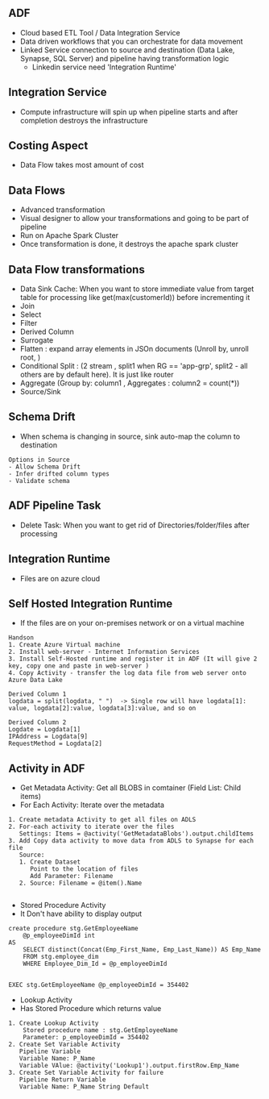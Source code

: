## ADF
- Cloud based ETL Tool / Data Integration Service
- Data driven workflows that you can orchestrate for data movement
- Linked Service connection to source and destination (Data Lake, Synapse, SQL Server) and pipeline having transformation logic
  - Linkedin service need 'Integration Runtime'

## Integration Service
- Compute infrastructure will spin up when pipeline starts and after completion destroys the infrastructure

## Costing Aspect
- Data Flow takes most amount of cost


## Data Flows
- Advanced transformation
- Visual designer to allow your transformations and going to be part of pipeline
- Run on Apache Spark Cluster
- Once transformation is done, it destroys the apache spark cluster

## Data Flow transformations
- Data Sink Cache: When you want to store immediate value from target table for processing like get(max(customerId)) before incrementing it
- Join
- Select
- Filter
- Derived Column
- Surrogate
- Flatten : expand array elements in JSOn documents (Unroll by, unroll root, )
- Conditional Split : (2 stream , split1 when RG == 'app-grp', split2 - all others are by default here). It is just like router
- Aggregate (Group by: column1 , Aggregates : column2 = count(*))
- Source/Sink

## Schema Drift
- When schema is changing in source, sink auto-map the column to destination

```
Options in Source
- Allow Schema Drift
- Infer drifted column types
- Validate schema
```

## ADF Pipeline Task
- Delete Task: When you want to get rid of Directories/folder/files after processing

## Integration Runtime
- Files are on azure cloud

## Self Hosted Integration Runtime
- If the files are on your on-premises network or on a virtual machine

```
Handson
1. Create Azure Virtual machine
2. Install web-server - Internet Information Services
3. Install Self-Hosted runtime and register it in ADF (It will give 2 key, copy one and paste in web-server )
4. Copy Activity - transfer the log data file from web server onto Azure Data Lake
```

```
Derived Column 1
logdata = split(logdata, " ")  -> Single row will have logdata[1]: value, logdata[2]:value, logdata[3]:value, and so on

Derived Column 2
Logdate = Logdata[1]
IPAddress = Logdata[9]
RequestMethod = Logdata[2]
```



## Activity in ADF

- Get Metadata Activity: Get all BLOBS in comtainer (Field List: Child items)
- For Each Activity: Iterate over the metadata

```
1. Create metadata Activity to get all files on ADLS
2. For-each activity to iterate over the files
   Settings: Items = @activity('GetMetadataBlobs').output.childItems
3. Add Copy data activity to move data from ADLS to Synapse for each file
   Source:
   1. Create Dataset
      Point to the location of files
      Add Parameter: Filename
   2. Source: Filename = @item().Name
      
```

- Stored Procedure Activity
 - It Don't have ability to display output

```
create procedure stg.GetEmployeeName
    @p_employeeDimId int 
AS
    SELECT distinct(Concat(Emp_First_Name, Emp_Last_Name)) AS Emp_Name
    FROM stg.employee_dim
    WHERE Employee_Dim_Id = @p_employeeDimId


EXEC stg.GetEmployeeName @p_employeeDimId = 354402
```

- Lookup Activity
 - Has Stored Procedure which returns value

```
1. Create Lookup Activity
    Stored procedure name : stg.GetEmployeeName
    Parameter: p_employeeDimId = 354402
2. Create Set Variable Activity
   Pipeline Variable
   Variable Name: P_Name
   Variable VAlue: @activity('Lookup1').output.firstRow.Emp_Name
3. Create Set Variable Activity for failure
   Pipeline Return Variable
   Variable Name: P_Name String Default

```









